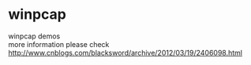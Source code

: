 winpcap
=======

winpcap demos<br/>
more information please check http://www.cnblogs.com/blacksword/archive/2012/03/19/2406098.html
